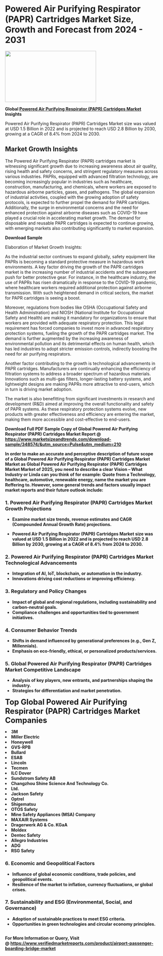 <H1>Powered Air Purifying Respirator (PAPR) Cartridges Market Size, Growth and Forecast from 2024 - 2031</H1><img class="aligncenter size-medium wp-image-584254" src="https://thirdeyenews.in/wp-content/uploads/2024/09/Global-Market-Research-300x168.jpeg" alt="" width="300" height="168" /><p><strong>Global&nbsp;<a href="https://www.marketsizeandtrends.com/download-sample/348574/&amp;utm_source=Pulse&amp;utm_medium=210">Powered Air Purifying Respirator (PAPR) Cartridges Market</a> Insights</strong></p><p>Powered Air Purifying Respirator (PAPR) Cartridges Market size was valued at USD 1.5 Billion in 2022 and is projected to reach USD 2.8 Billion by 2030, growing at a CAGR of 8.4% from 2024 to 2030.</p><p><h2>Market Growth Insights</h2> <p>The Powered Air Purifying Respirator (PAPR) cartridges market is witnessing significant growth due to increasing awareness about air quality, rising health and safety concerns, and stringent regulatory measures across various industries. PAPRs, equipped with advanced filtration technology, are becoming increasingly popular in industries such as healthcare, construction, manufacturing, and chemicals, where workers are exposed to hazardous airborne particles, gases, and pathogens. The global expansion of industrial activities, coupled with the growing adoption of safety protocols, is expected to further propel the demand for PAPR cartridges. Additionally, the surge in environmental concerns and the need for enhanced protection against airborne diseases such as COVID-19 have played a crucial role in accelerating market growth. The demand for disposable and reusable PAPR cartridges is expected to continue growing, with emerging markets also contributing significantly to market expansion.</p> <p><strong>Download Sample</strong></p> <p>Elaboration of Market Growth Insights:</p> <p>As the industrial sector continues to expand globally, safety equipment like PAPRs is becoming a standard protective measure in hazardous work environments. A key factor driving the growth of the PAPR cartridges market is the increasing number of industrial accidents and the subsequent push for better protective gear. For instance, in the healthcare industry, the use of PAPRs has risen dramatically in response to the COVID-19 pandemic, where healthcare workers required additional protection against airborne transmission. With such heightened demand in critical sectors, the market for PAPR cartridges is seeing a boost.</p> <p>Moreover, regulations from bodies like OSHA (Occupational Safety and Health Administration) and NIOSH (National Institute for Occupational Safety and Health) are making it mandatory for organizations to ensure that workers are provided with adequate respiratory protection. This legal requirement has forced companies to invest more in advanced respiratory protection systems, fueling the growth of the PAPR cartridges market. The demand is further augmented by the increasing awareness of environmental pollution and its detrimental effects on human health, which has led industries to adopt stricter emission controls, indirectly boosting the need for air purifying respirators.</p> <p>Another factor contributing to the growth is technological advancements in PAPR cartridges. Manufacturers are continually enhancing the efficiency of filtration systems to address a broader spectrum of hazardous materials. Innovations such as multi-gas filters, longer-lasting battery systems, and lightweight designs are making PAPRs more attractive to end-users, which in turn is driving market adoption.</p> <p>The market is also benefitting from significant investments in research and development (R&D) aimed at improving the overall functionality and safety of PAPR systems. As these respiratory protection systems evolve, new products with greater effectiveness and efficiency are entering the market, making them more accessible and cost-effective to end-users.</p> <p><strong></p><p><span class=""><strong>Download Full PDF Sample Copy of Global Powered Air Purifying Respirator (PAPR) Cartridges Market Report</strong> @ <a href="https://www.marketsizeandtrends.com/download-sample/348574/&amp;utm_source=Pulse&amp;utm_medium=210" target="_blank">https://www.marketsizeandtrends.com/download-sample/348574/&amp;utm_source=Pulse&amp;utm_medium=210</a></span></p><p>In order to make an accurate and perceptive description of future scope of a Global&nbsp;Powered Air Purifying Respirator (PAPR) Cartridges Market Market as Global&nbsp;Powered Air Purifying Respirator (PAPR) Cartridges Market Market of 2025, you need to describe a clear Vision &ndash; What Industry or Linda can you think of for example: Quote from a Technology, healthcare, automotive, renewable energy, name the market you are Reffering to. However, some general trends and factors usually impact market reports and their future outlook include:</p><h3>1.&nbsp;<strong>Powered Air Purifying Respirator (PAPR) Cartridges Market Growth Projections</strong></h3><ul><li>Examine market size trends, revenue estimates and CAGR (Compounded Annual Growth Rate) projections.</li><li><p>Powered Air Purifying Respirator (PAPR) Cartridges Market size was valued at USD 1.5 Billion in 2022 and is projected to reach USD 2.8 Billion by 2030, growing at a CAGR of 8.4% from 2024 to 2030.</p></li></ul><h3>2.&nbsp;<strong>Powered Air Purifying Respirator (PAPR) Cartridges Market Technological Advancements</strong></h3><ul><li>Integration of AI, IoT, blockchain, or automation in the industry.</li><li>Innovations driving cost reductions or improving efficiency.</li></ul><h3>3.&nbsp;<strong>Regulatory and Policy Changes</strong></h3><ul><li>Impact of global and regional regulations, including sustainability and carbon-neutral goals.</li><li>Compliance challenges and opportunities tied to government initiatives.</li></ul><h3>4.&nbsp;<strong>Consumer Behavior Trends</strong></h3><ul><li>Shifts in demand influenced by generational preferences (e.g., Gen Z, Millennials).</li><li>Emphasis on eco-friendly, ethical, or personalized products/services.</li></ul><h3>5.&nbsp;<strong>Global Powered Air Purifying Respirator (PAPR) Cartridges Market Competitive Landscape</strong></h3><ul><li>Analysis of key players, new entrants, and partnerships shaping the industry.</li><li>Strategies for differentiation and market penetration.</li></ul><p data-pm-slice="1 1 []"><span style="color: inherit; font-family: inherit; font-size: 25px;">Top Global Powered Air Purifying Respirator (PAPR) Cartridges Market Companies</span></p><div class="" data-test-id=""><p><li>3M</li><li> Miller Electric</li><li> Honeywell</li><li> GVS-RPB</li><li> Bullard</li><li> ESAB</li><li> Lincoln</li><li> Tecmen</li><li> ILC Dover</li><li> Sundstrom Safety AB</li><li> Changzhou Shine Science And Technology Co.</li><li>Ltd.</li><li> Jackson Safety</li><li> Optrel</li><li> Shigematsu</li><li> OTOS Safety</li><li> Mine Safety Appliances (MSA) Company</li><li> MAXAIR Systems</li><li> Dragerwerk AG & Co. KGaA</li><li> Moldex</li><li> Dentec Safety</li><li> Allegro Industries</li><li> ADG</li><li> RSG Safety</li></p></div><h3>6.&nbsp;<strong>Economic and Geopolitical Factors</strong></h3><ul><li>Influence of global economic conditions, trade policies, and geopolitical events.</li><li>Resilience of the market to inflation, currency fluctuations, or global crises.</li></ul><h3>7.&nbsp;<strong>Sustainability and ESG (Environmental, Social, and Governance)</strong></h3><ul><li>Adoption of sustainable practices to meet ESG criteria.</li><li>Opportunities in green technologies and circular economy principles.</li></ul><h2><strong style="font-size: 14px;">For More Information or Query, Visit @&nbsp;</strong><a style="background-color: #ffffff; font-size: 14px;" href="https://www.marketsizeandtrends.com/report/powered-air-purifying-respirator-papr-cartridges-market/" target="_blank">https://www.verifiedmarketreports.com/product/airport-passenger-boarding-bridge-market</a></h2>
